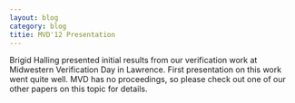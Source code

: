 ```yaml
---
layout: blog
category: blog
titie: MVD'12 Presentation
---
```


Brigid Halling presented initial results from our verification work at
Midwestern Verification Day in Lawrence.  First presentation on this
work went quite well.  MVD has no proceedings, so please check out one
of our other papers on this topic for details.

